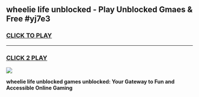
## wheelie life unblocked - Play Unblocked Gmaes & Free #yj7e3
<h3>
<a href="https://news.freeplayer.one?title=wheelie_life_unblocked&ref=24F">CLICK TO PLAY</a></h3>
<hr>

<h3>
<a href="https://news.freeplayer.one?title=wheelie_life_unblocked&ref=24F">CLICK 2 PLAY</a>
  
</h3>

<a href="https://news.freeplayer.one?title=wheelie_life_unblocked&ref=24F/"><img src="https://clearcache.store/games.png"></a>


**wheelie life unblocked games unblocked: Your Gateway to Fun and Accessible Online Gaming**
